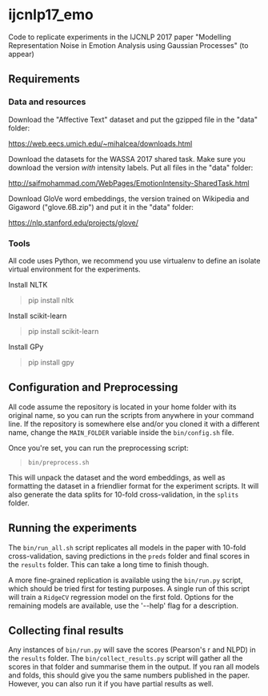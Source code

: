 # ijcnlp17_emo
Code to replicate experiments in the IJCNLP 2017 paper "Modelling Representation Noise in Emotion Analysis using Gaussian Processes" (to appear)

## Requirements

### Data and resources

Download the "Affective Text" dataset and put the gzipped file in the "data" folder:

https://web.eecs.umich.edu/~mihalcea/downloads.html

Download the datasets for the WASSA 2017 shared task. Make sure you download the version *with* intensity labels. Put all files in the "data" folder:

http://saifmohammad.com/WebPages/EmotionIntensity-SharedTask.html

Download GloVe word embeddings, the version trained on Wikipedia and Gigaword ("glove.6B.zip") and put it in the "data" folder:

https://nlp.stanford.edu/projects/glove/

### Tools

All code uses Python, we recommend you use virtualenv to define an isolate virtual environment for the experiments.

Install NLTK

> pip install nltk

Install scikit-learn

> pip install scikit-learn

Install GPy

> pip install gpy

## Configuration and Preprocessing

All code assume the repository is located in your home folder with its original name, so you can run the scripts from anywhere in your command line. If the repository is somewhere else and/or you cloned it with a different name, change the `MAIN_FOLDER` variable inside the `bin/config.sh` file.

Once you're set, you can run the preprocessing script:

> `bin/preprocess.sh`

This will unpack the dataset and the word embeddings, as well as formatting the dataset in a friendlier format for the experiment scripts. It will also generate the data splits for 10-fold cross-validation, in the `splits` folder.

## Running the experiments

The `bin/run_all.sh` script replicates all models in the paper with 10-fold cross-validation, saving predictions in the `preds` folder and final scores in the `results` folder. This can take a long time to finish though.

A more fine-grained replication is available using the `bin/run.py` script, which should be tried first for testing purposes. A single run of this script will train a `RidgeCV` regression model on the first fold. Options for the remaining models are available, use the '--help' flag for a description.

## Collecting final results

Any instances of `bin/run.py` will save the scores (Pearson's r and NLPD) in the `results` folder. The `bin/collect_results.py` script will gather all the scores in that folder and summarise them in the output. If you ran all models and folds, this should give you the same numbers published in the paper. However, you can also run it if you have partial results as well.